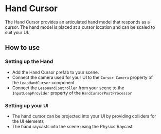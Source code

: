 # Hand Cursor

The Hand Cursor provides an articulated hand model that responds as a cursor.
The hand model is placed at a cursor location and can be scaled to suit your
UI.

##  How to use

### Setting up the Hand

* Add the Hand Cursor prefab to your scene.
* Connect the camera used for your UI to the `Cursor Camera` property of the `LeapHandCursor` component
* Connect the `LeapHandController` from your scene to the `InputLeapProvider` property of the `HandCursorPostProcessor`

### Setting up your UI

* The hand cursor can be projected into your UI by providing colliders for the UI elements
* The hand raycasts into the scene using the Physics.Raycast
